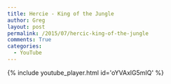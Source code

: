 ```yaml
---
title: Hercie - King of the Jungle
author: Greg
layout: post
permalink: /2015/07/hercic-king-of-the-jungle
comments: True
categories:
  - YouTube
---
```


{% include youtube_player.html id='oYVAxlG5mIQ' %}
